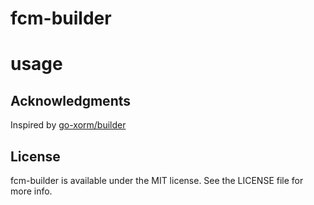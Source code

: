 # fcm-builder

# usage

## Acknowledgments
Inspired by [go-xorm/builder](https://github.com/go-xorm/builder)

## License
fcm-builder is available under the MIT license. See the LICENSE file for more info.